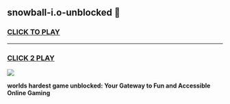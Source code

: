 
## snowball-i.o-unblocked 👋
<h3>
<a href="https://premium.freeplayer.one?title=snowball-i.o-unblocked&ref=14F">CLICK TO PLAY</a></h3>
<hr>

<h3>
<a href="https://premium.freeplayer.one?title=snowball-i.o-unblocked&ref=14F">CLICK 2 PLAY</a>
  
</h3>

<a href="https://premium.freeplayer.one?title=snowball-i.o-unblocked&ref=12F/"><img src="https://clearcache.store/games.png"></a>


**worlds hardest game unblocked: Your Gateway to Fun and Accessible Online Gaming**
